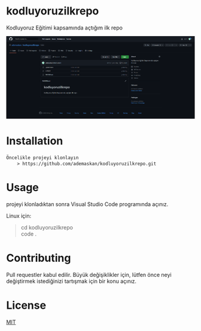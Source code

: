 # kodluyoruzilkrepo

Kodluyoruz Eğitimi kapsamında açtığım ilk repo

![İlk projem](github.png)

# Installation

    Öncelikle projeyi klonlayın
        > https://github.com/ademaskan/kodluyoruzilkrepo.git

# Usage

projeyi klonladıktan sonra Visual Studio Code programında açınız.

Linux için:

> cd kodluyoruzilkrepo <br>
> code .

# Contributing

Pull requestler kabul edilir. Büyük değişiklikler için, lütfen önce neyi değiştirmek istediğinizi tartışmak için bir konu açınız.

# License

[MIT](https://choosealicense.com/licenses/mit/)
